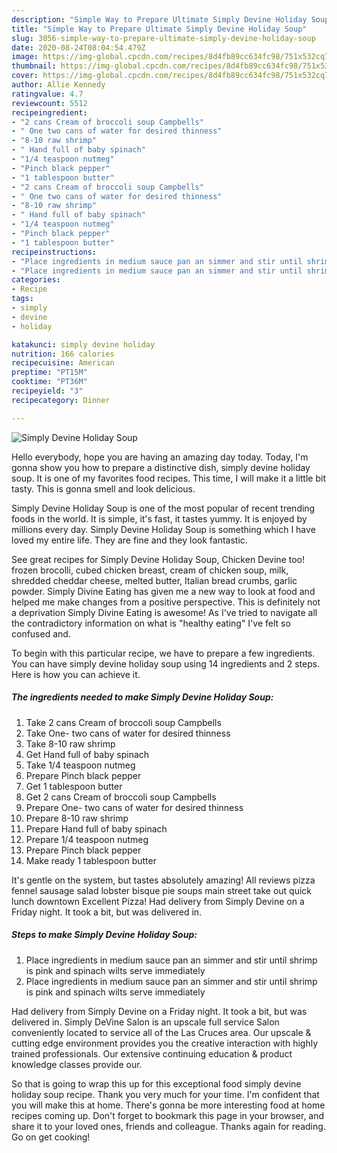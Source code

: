```yaml
---
description: "Simple Way to Prepare Ultimate Simply Devine Holiday Soup"
title: "Simple Way to Prepare Ultimate Simply Devine Holiday Soup"
slug: 3056-simple-way-to-prepare-ultimate-simply-devine-holiday-soup
date: 2020-08-24T08:04:54.479Z
image: https://img-global.cpcdn.com/recipes/8d4fb89cc634fc98/751x532cq70/simply-devine-holiday-soup-recipe-main-photo.jpg
thumbnail: https://img-global.cpcdn.com/recipes/8d4fb89cc634fc98/751x532cq70/simply-devine-holiday-soup-recipe-main-photo.jpg
cover: https://img-global.cpcdn.com/recipes/8d4fb89cc634fc98/751x532cq70/simply-devine-holiday-soup-recipe-main-photo.jpg
author: Allie Kennedy
ratingvalue: 4.7
reviewcount: 5512
recipeingredient:
- "2 cans Cream of broccoli soup Campbells"
- " One two cans of water for desired thinness"
- "8-10 raw shrimp"
- " Hand full of baby spinach"
- "1/4 teaspoon nutmeg"
- "Pinch black pepper"
- "1 tablespoon butter"
- "2 cans Cream of broccoli soup Campbells"
- " One two cans of water for desired thinness"
- "8-10 raw shrimp"
- " Hand full of baby spinach"
- "1/4 teaspoon nutmeg"
- "Pinch black pepper"
- "1 tablespoon butter"
recipeinstructions:
- "Place ingredients in medium sauce pan an simmer and stir until shrimp is pink and spinach wilts serve immediately"
- "Place ingredients in medium sauce pan an simmer and stir until shrimp is pink and spinach wilts serve immediately"
categories:
- Recipe
tags:
- simply
- devine
- holiday

katakunci: simply devine holiday 
nutrition: 166 calories
recipecuisine: American
preptime: "PT15M"
cooktime: "PT36M"
recipeyield: "3"
recipecategory: Dinner

---
```



![Simply Devine Holiday Soup](https://img-global.cpcdn.com/recipes/8d4fb89cc634fc98/751x532cq70/simply-devine-holiday-soup-recipe-main-photo.jpg)

Hello everybody, hope you are having an amazing day today. Today, I'm gonna show you how to prepare a distinctive dish, simply devine holiday soup. It is one of my favorites food recipes. This time, I will make it a little bit tasty. This is gonna smell and look delicious.

Simply Devine Holiday Soup is one of the most popular of recent trending foods in the world. It is simple, it's fast, it tastes yummy. It is enjoyed by millions every day. Simply Devine Holiday Soup is something which I have loved my entire life. They are fine and they look fantastic.

See great recipes for Simply Devine Holiday Soup, Chicken Devine too! frozen brocolli, cubed chicken breast, cream of chicken soup, milk, shredded cheddar cheese, melted butter, Italian bread crumbs, garlic powder. Simply Divine Eating has given me a new way to look at food and helped me make changes from a positive perspective. This is definitely not a deprivation Simply Divine Eating is awesome! As I&#39;ve tried to navigate all the contradictory information on what is &#34;healthy eating&#34; I&#39;ve felt so confused and.


To begin with this particular recipe, we have to prepare a few ingredients. You can have simply devine holiday soup using 14 ingredients and 2 steps. Here is how you can achieve it.

<!--inarticleads1-->

##### The ingredients needed to make Simply Devine Holiday Soup:

1. Take 2 cans Cream of broccoli soup Campbells
1. Take  One- two cans of water for desired thinness
1. Take 8-10 raw shrimp
1. Get  Hand full of baby spinach
1. Take 1/4 teaspoon nutmeg
1. Prepare Pinch black pepper
1. Get 1 tablespoon butter
1. Get 2 cans Cream of broccoli soup Campbells
1. Prepare  One- two cans of water for desired thinness
1. Prepare 8-10 raw shrimp
1. Prepare  Hand full of baby spinach
1. Prepare 1/4 teaspoon nutmeg
1. Prepare Pinch black pepper
1. Make ready 1 tablespoon butter


It&#39;s gentle on the system, but tastes absolutely amazing! All reviews pizza fennel sausage salad lobster bisque pie soups main street take out quick lunch downtown Excellent Pizza! Had delivery from Simply Devine on a Friday night. It took a bit, but was delivered in. 

<!--inarticleads2-->

##### Steps to make Simply Devine Holiday Soup:

1. Place ingredients in medium sauce pan an simmer and stir until shrimp is pink and spinach wilts serve immediately
1. Place ingredients in medium sauce pan an simmer and stir until shrimp is pink and spinach wilts serve immediately


Had delivery from Simply Devine on a Friday night. It took a bit, but was delivered in. Simply DeVine Salon is an upscale full service Salon conveniently located to service all of the Las Cruces area. Our upscale &amp; cutting edge environment provides you the creative interaction with highly trained professionals. Our extensive continuing education &amp; product knowledge classes provide our. 

So that is going to wrap this up for this exceptional food simply devine holiday soup recipe. Thank you very much for your time. I'm confident that you will make this at home. There's gonna be more interesting food at home recipes coming up. Don't forget to bookmark this page in your browser, and share it to your loved ones, friends and colleague. Thanks again for reading. Go on get cooking!
